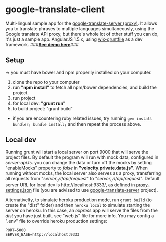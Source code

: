 # google-translate-client
Multi-lingual sample app for the [google-translate-server (proxy)](https://github.com/guyrotem/google-translate-server/).
It allows you to translate phrases to multiple languages simultaneously, using the Google translate API proxy, but there's whole lot of other stuff you can do, it's just a sample app.
AngularJS 1.5.x, using [wix-gruntfile](https://github.com/wix/wix-gruntfile) as a dev framework.
###[**See demo here**](https://google-translate-client.herokuapp.com/)###

## Setup

=> you must have bower and npm properlly installed on your computer.

1.  clone the repo to your computer
2.  run **"npm install"** to fetch all npm/bower dependencies, and build the project.
3.  run project
  1. for local dev: **"grunt run"**
  2. to build project: "grunt build"
  
* if you are encountering ruby related issues, try running `gem install bundler; bundle install;` and then repeat the process above.

## Local dev

Running grunt will start a local server on port 9000 that will serve the project files.
By default the program will run with mock data, configured in _server-api.ts_. you can change the data or turn off the mocks by setting "enableMocks" property to _false_ in **"velocity.private.data.js"**.
When running without mocks, the local server also serves as a proxy, transferring all requests from "$server_url/api/$_request_" to "$server_url/api/$_request_".
Default server URL for local dev is http://localhost:9333/, as defined in [proxy-settings.json](https://github.com/guyrotem/google-translate-client/blob/master/proxy-settings.json) file (you are advised to use [google-translate-server](https://github.com/guyrotem/google-translate-server/) project).

Alternativelty, to simulate heroku production mode, run `grunt build` (to create the "dist" folder) and then `heroku local` to simulate starting the server on heroku. In this case, an _express_ app will serve the files from the _dist_ you have just built. see "web.js" file for more info. You may config a ".env" file to override heroku production settings:
```
PORT=5000
SERVER_BASE=http://localhost:9333
```

